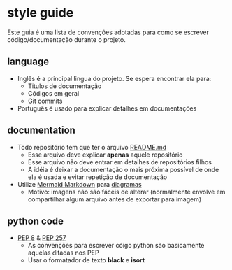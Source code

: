 # style guide
Este guia é uma lista de convenções adotadas para como se escrever código/documentação durante o projeto.  
  
## language
- Inglês é a principal lingua do projeto. Se espera encontrar ela para:  
  - Titulos de documentação  
  - Códigos em geral  
  - Git commits  
- Português é usado para explicar detalhes em documentações  

## documentation
- Todo repositório tem que ter o arquivo [README.md](https://en.wikipedia.org/wiki/README)  
  - Esse arquivo deve explicar **apenas** aquele repositório  
  - Esse arquivo não deve entrar em detalhes de repositórios filhos  
  - A idéia é deixar a documentação o mais próxima possível de onde ela é usada e evitar repetição de documentação  
- Utilize [Mermaid Markdown](https://mermaid-js.github.io/mermaid/#/) para [diagramas](https://en.wikipedia.org/wiki/Diagram)  
  - Motivo: imagens não são fáceis de alterar (normalmente envolve em compartilhar algum arquivo antes de exportar para imagem)  

## python code
- [PEP 8](https://peps.python.org/pep-0008/) & [PEP 257](https://peps.python.org/pep-0257/)  
  - As convenções para escrever cóigo python são basicamente aquelas ditadas nos PEP  
  - Usar o formatador de texto **black** e **isort**  
